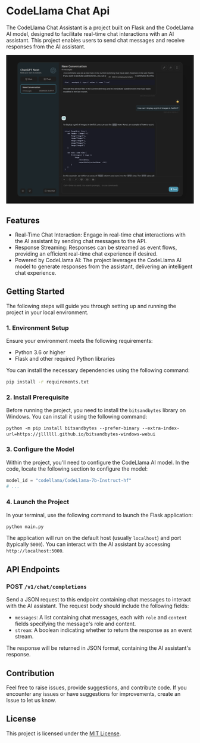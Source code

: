 # CodeLlama Chat Api

The CodeLlama Chat Assistant is a project built on Flask and the CodeLlama AI model, designed to facilitate real-time chat interactions with an AI assistant. This project enables users to send chat messages and receive responses from the AI assistant.

![ChatGPT Next Web with Codellama](assets/chatgpt-next-web-codellama.png)

## Features

- Real-Time Chat Interaction: Engage in real-time chat interactions with the AI assistant by sending chat messages to the API.
- Response Streaming: Responses can be streamed as event flows, providing an efficient real-time chat experience if desired.
- Powered by CodeLlama AI: The project leverages the CodeLlama AI model to generate responses from the assistant, delivering an intelligent chat experience.

## Getting Started

The following steps will guide you through setting up and running the project in your local environment.

### 1. Environment Setup

Ensure your environment meets the following requirements:

- Python 3.6 or higher
- Flask and other required Python libraries

You can install the necessary dependencies using the following command:

```bash
pip install -r requirements.txt
```

### 2. Install Prerequisite

Before running the project, you need to install the `bitsandbytes` library on Windows. You can install it using the following command:

```shell
python -m pip install bitsandbytes --prefer-binary --extra-index-url=https://jllllll.github.io/bitsandbytes-windows-webui
```

### 3. Configure the Model

Within the project, you'll need to configure the CodeLlama AI model. In the code, locate the following section to configure the model:

```python
model_id = "codellama/CodeLlama-7b-Instruct-hf"
# ...
```

### 4. Launch the Project

In your terminal, use the following command to launch the Flask application:

```bash
python main.py
```

The application will run on the default host (usually `localhost`) and port (typically `5000`). You can interact with the AI assistant by accessing `http://localhost:5000`.

## API Endpoints

### POST `/v1/chat/completions`

Send a JSON request to this endpoint containing chat messages to interact with the AI assistant. The request body should include the following fields:

- `messages`: A list containing chat messages, each with `role` and `content` fields specifying the message's role and content.
- `stream`: A boolean indicating whether to return the response as an event stream.

The response will be returned in JSON format, containing the AI assistant's response.

## Contribution

Feel free to raise issues, provide suggestions, and contribute code. If you encounter any issues or have suggestions for improvements, create an Issue to let us know.

## License

This project is licensed under the [MIT License](LICENSE).